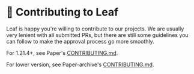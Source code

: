 # 🌿 Contributing to Leaf
Leaf is happy you're willing to contribute to our projects. We are usually
very lenient with all submitted PRs, but there are still some guidelines you
can follow to make the approval process go more smoothly.

For 1.21.4+, see Paper's [CONTRIBUTING.md](https://github.com/PaperMC/Paper/blob/main/CONTRIBUTING.md).

For lower version, see Paper-archive's [CONTRIBUTING.md](https://github.com/PaperMC/Paper-archive/blob/ver/1.21.1/CONTRIBUTING.md).
